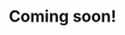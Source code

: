 ---
name: Sheffield Nolan
email: With questions for industry mentors, email Suraj
photo: https://media.licdn.com/dms/image/C5603AQELldWAkQAqIg/profile-displayphoto-shrink_400_400/0/1604962621902?e=1689811200&v=beta&t=eL8MkPb7S730KtOZywQjPerPSs-Ty9hWnt_dd7Cc3FI
website: https://www.linkedin.com/in/sheffieldnolan/
domain: A18
title: Coming soon!
bio: "TBD"
description: "TBD"
summer:
oldstudent: https://wenyuanchen1326.github.io/BlockBazaar/
prerequisites: None
time: TBD, Zoom
style: 
seats: 8
tag: Distributed Systems and Other Applications
industry: Franklin Templeton
---